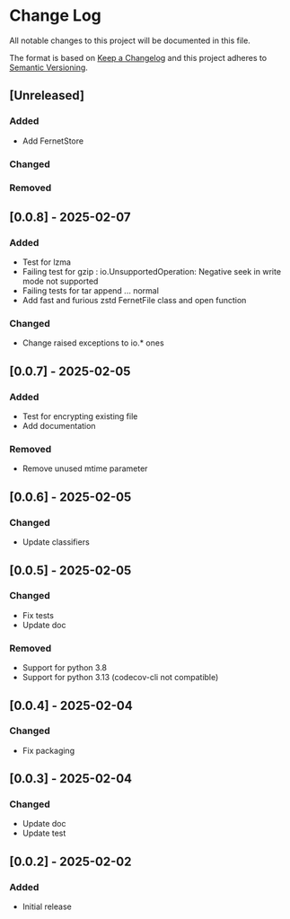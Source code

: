 # Change Log

All notable changes to this project will be documented in this file.

The format is based on [Keep a Changelog](http://keepachangelog.com/)
and this project adheres to [Semantic Versioning](http://semver.org/).

## [Unreleased]

### Added

- Add FernetStore

### Changed

### Removed

## [0.0.8] - 2025-02-07

### Added

- Test for lzma
- Failing test for gzip : io.UnsupportedOperation: Negative seek in write mode not supported
- Failing tests for tar append ... normal
- Add fast and furious zstd FernetFile class and open function

### Changed

- Change raised exceptions to io.* ones

## [0.0.7] - 2025-02-05

### Added

- Test for encrypting existing file
- Add documentation

### Removed

- Remove unused mtime parameter

## [0.0.6] - 2025-02-05

### Changed

- Update classifiers

## [0.0.5] - 2025-02-05

### Changed

- Fix tests
- Update doc

### Removed

- Support for python 3.8
- Support for python 3.13 (codecov-cli not compatible)

## [0.0.4] - 2025-02-04

### Changed

- Fix packaging

## [0.0.3] - 2025-02-04

### Changed

- Update doc
- Update test

## [0.0.2] - 2025-02-02

### Added

- Initial release
